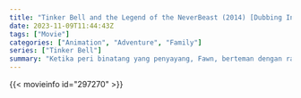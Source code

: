 ```yaml
---
title: "Tinker Bell and the Legend of the NeverBeast (2014) [Dubbing Indonesia]"
date: 2023-11-09T11:44:43Z
tags: ["Movie"]
categories: ["Animation", "Adventure", "Family"]
series: ["Tinker Bell"]
summary: "Ketika peri binatang yang penyayang, Fawn, berteman dengan raksasa berbulu mengantuk yang disebut NeverBeast, membujuk Ratu Clarion dan Peri Pramuka yang waspada akan kebaikannya lebih mudah diucapkan daripada dilakukan. Apakah Pixie Hollow yang damai ada di..."
---
```


<mux-player stream-type="on-demand"
src="https://kp3d-my.sharepoint.com/personal/ryoo_kp3d_onmicrosoft_com/_layouts/15/download.aspx?share=EbvkDVsOUONEo8PVIIfy6QEBP9OoWHIGmayjVSSfq1pczA" prefer-playback="mse" controls>

</mux-player>


{{< movieinfo id="297270" >}}

<script src="https://cdn.jsdelivr.net/npm/@mux/mux-player"></script>

 <script type="application/ld+json ">
{
"@context": "https://schema.org/",
"@type": "VideoObject",
"name": "Tinker Bell and the Legend of the NeverBeast (2014)",
"contentUrl": "https://stream.mux.com/oTg016tHiOktn013yS8vqgfUffBs8uysJVlNR6I7q5eOM.m3u8",
"thumbnailUrl": "https://www.themoviedb.org/t/p/original/9xd1wGMjzKJ7sq6TpuG7h7HlieC.jpg?width=314&fit_mode=preserve&time=25",
"uploadDate": "2023-11-09T11:44:43Z",
}

</script>
